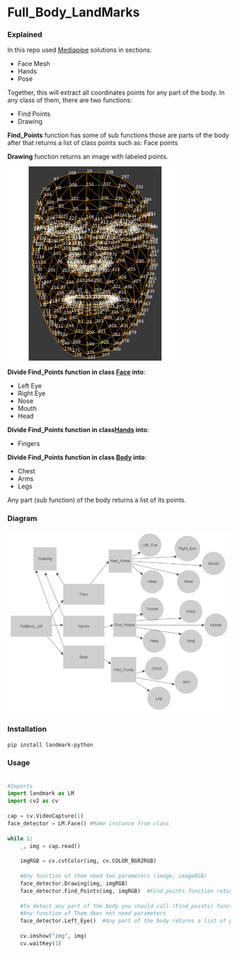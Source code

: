 # Full_Body_LandMarks

### Explained

In this repo used [Mediapipe](https://google.github.io/mediapipe/solutions/solutions.html) solutions in sections:

- Face Mesh
- Hands
- Pose

Together, this will extract all coordinates points for any part of the body.
In any class of them, there are two functions:
- Find Points
- Drawing

**Find_Points** function has some of sub functions those are parts of the body after that returns a list of class points such as: Face points


**Drawing** function returns an image with labeled points.

![alt text](Landmarks.gif)


**Divide Find_Points function in class [Face](https://google.github.io/mediapipe/solutions/face_mesh.html) into**:

- Left Eye
- Right Eye
- Nose
- Mouth
- Head

**Divide Find_Points function in class[Hands](https://google.github.io/mediapipe/solutions/hands.html) into**:

- Fingers

**Divide Find_Points function in class [Body](https://google.github.io/mediapipe/solutions/pose.html) into**:

- Chest
- Arms
- Legs

Any part (sub function) of the body returns a list of its points.

### Diagram

![alt text](Project.jpg)



### Installation
```bash
pip install landmark-python

```
### Usage

```python

#Imports
import landmark as LM
import cv2 as cv

cap = cv.VideoCapture(1)
face_detector = LM.Face() #Make instance from class

while 1:
    _, img = cap.read()

    imgRGB = cv.cvtColor(img, cv.COLOR_BGR2RGB)

    #Any function of them need two parameters (image, imageRGB)
    face_detector.Drawing(img, imgRGB)
    face_detector.Find_Points(img, imgRGB)  #Find_points function returns a list of all points in the class

    #To detect any part of the body you should call (Find_points) function
    #Any function of Them does not need parameters
    face_detector.Left_Eye()  #Any part of the body returns a list of points for this part

    cv.imshow("img", img)
    cv.waitKey(1)
```
